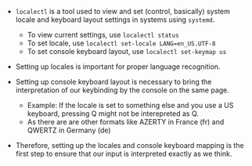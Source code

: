 - `localectl` is a tool used to view and set (control, basically) system locale and keyboard layout settings in systems using `systemd`.
  - To view current settings, use `localectl status`
  - To set locale, use `localectl set-locale LANG=en_US.UTF-8`
  - To set console keyboard layout, use `localectl set-keymap us`
 
- Setting up locales is important for proper language recognition.
- Setting up console keyboard layout is necessary to bring the interpretation of our keybinding by the console on the same page.
  - Example: If the locale is set to something else and you use a US keyboard, pressing Q might not be interepreted as Q.
  - As there are are other formats like AZERTY in France (fr) and QWERTZ in Germany (de)
 
- Therefore, setting up the locales and console keyboard mapping is the first step to ensure that our input is interpreted exactly as we think.

